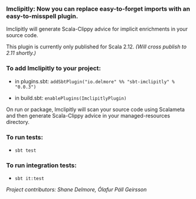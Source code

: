 ### Imclipitly: Now you can replace easy-to-forget imports with an easy-to-misspell plugin.

Imclipitly will generate Scala-Clippy advice for implicit enrichments in your source code.

This plugin is currently only published for Scala 2.12. *(Will cross publish to 2.11 shortly.)*

### To add Imclipitly to your project:

* in plugins.sbt: `addSbtPlugin("io.delmore" %% "sbt-imclipitly" % "0.0.3")`

* in build.sbt: `enablePlugins(ImclipitlyPlugin)`

On run or package, Imclipitly will scan your source code using Scalameta and then generate Scala-Clippy advice in your managed-resources directory.

### To run tests:

* `sbt test`

### To run integration tests:

* `sbt it:test`

_Project contributors: Shane Delmore, Ólafur Páll Geirsson_ 

